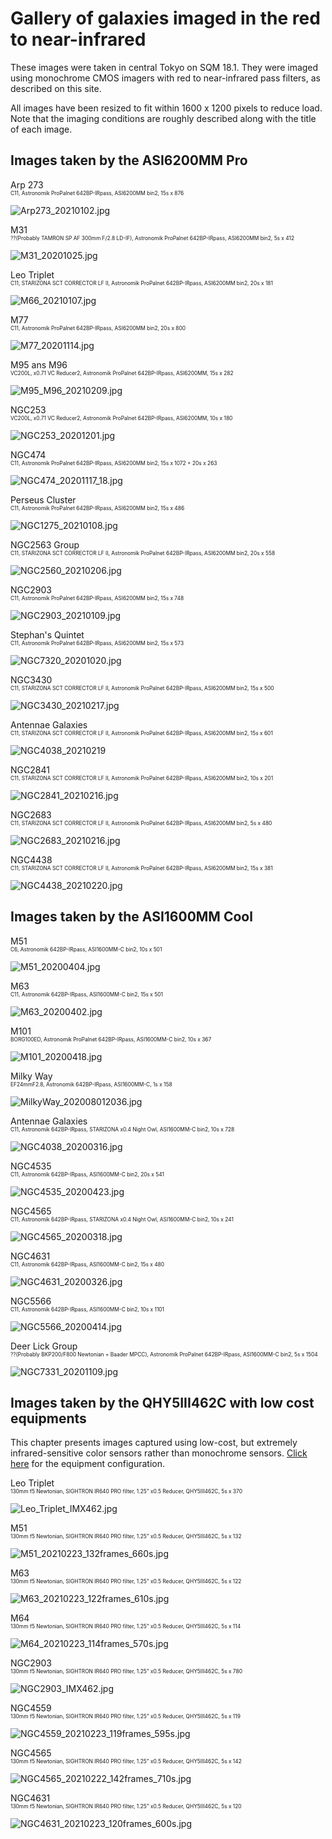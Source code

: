 # Gallery of galaxies imaged in the red to near-infrared

These images were taken in central Tokyo on SQM 18.1. They were imaged using monochrome CMOS imagers with red to near-infrared pass filters, as described on this site.

All images have been resized to fit within 1600 x 1200 pixels to reduce load. Note that the imaging conditions are roughly described along with the title of each image.

## Images taken by the ASI6200MM Pro
Arp 273
<span style="font-size: 60%;"><br>C11, Astronomik ProPalnet 642BP-IRpass, ASI6200MM bin2, 15s x 876</span>

![Arp273_20210102.jpg](pictures/asi6200mm/Arp273_20210102.jpg)

M31
<span style="font-size: 60%;"><br>??(Probably TAMRON SP AF 300mm F/2.8 LD-IF), Astronomik ProPalnet 642BP-IRpass, ASI6200MM bin2, 5s x 412</span>

![M31_20201025.jpg](pictures/asi6200mm/M31_20201025.jpg)

Leo Triplet
<span style="font-size: 60%;"><br>C11, STARIZONA SCT CORRECTOR LF II, Astronomik ProPalnet 642BP-IRpass, ASI6200MM bin2, 20s x 181</span>

![M66_20210107.jpg](pictures/asi6200mm/M66_20210107.jpg)

M77
<span style="font-size: 60%;"><br>C11, Astronomik ProPalnet 642BP-IRpass, ASI6200MM bin2, 20s x 800</span>

![M77_20201114.jpg](pictures/asi6200mm/M77_20201114.jpg)

M95 ans M96
<span style="font-size: 60%;"><br>VC200L, x0.71 VC Reducer2, Astronomik ProPalnet 642BP-IRpass, ASI6200MM, 15s x 282</span>

![M95_M96_20210209.jpg](pictures/asi6200mm/M95_M96_20210209.jpg)

NGC253
<span style="font-size: 60%;"><br>VC200L, x0.71 VC Reducer2, Astronomik ProPalnet 642BP-IRpass, ASI6200MM, 10s x 180</span>

![NGC253_20201201.jpg](pictures/asi6200mm/NGC253_20201201.jpg)

NGC474
<span style="font-size: 60%;"><br>C11, Astronomik ProPalnet 642BP-IRpass, ASI6200MM bin2, 15s x 1072 + 20s x 263</span>

![NGC474_20201117_18.jpg](pictures/asi6200mm/NGC474_20201117_18.jpg)

Perseus Cluster
<span style="font-size: 60%;"><br>C11, Astronomik ProPalnet 642BP-IRpass, ASI6200MM bin2, 15s x 486</span>

![NGC1275_20210108.jpg](pictures/asi6200mm/NGC1275_20210108.jpg)

NGC2563 Group
<span style="font-size: 60%;"><br>C11, STARIZONA SCT CORRECTOR LF II, Astronomik ProPalnet 642BP-IRpass, ASI6200MM bin2, 20s x 558</span>

![NGC2560_20210206.jpg](pictures/asi6200mm/NGC2560_20210206.jpg)

NGC2903
<span style="font-size: 60%;"><br>C11, Astronomik ProPalnet 642BP-IRpass, ASI6200MM bin2, 15s x 748</span>

![NGC2903_20210109.jpg](pictures/asi6200mm/NGC2903_20210109.jpg)

Stephan's Quintet
<span style="font-size: 60%;"><br>C11, Astronomik ProPalnet 642BP-IRpass, ASI6200MM bin2, 15s x 573</span>

![NGC7320_20201020.jpg](pictures/asi6200mm/NGC7320_20201020.jpg)

NGC3430
<span style="font-size: 60%;"><br>C11, STARIZONA SCT CORRECTOR LF II, Astronomik ProPalnet 642BP-IRpass, ASI6200MM bin2, 15s x 500</span>

![NGC3430_20210217.jpg](pictures/asi6200mm/NGC3430_20210217.jpg)

Antennae Galaxies
<span style="font-size: 60%;"><br>C11, STARIZONA SCT CORRECTOR LF II, Astronomik ProPalnet 642BP-IRpass, ASI6200MM bin2, 15s x 601</span>

![NGC4038_20210219](pictures/asi6200mm/NGC4038_20210219.jpg)

NGC2841
<span style="font-size: 60%;"><br>C11, STARIZONA SCT CORRECTOR LF II, Astronomik ProPalnet 642BP-IRpass, ASI6200MM bin2, 10s x 201</span>

![NGC2841_20210216.jpg](pictures/asi6200mm/NGC2841_20210216.jpg)

NGC2683
<span style="font-size: 60%;"><br>C11, STARIZONA SCT CORRECTOR LF II, Astronomik ProPalnet 642BP-IRpass, ASI6200MM bin2, 5s x 480</span>

![NGC2683_20210216.jpg](pictures/asi6200mm/NGC2683_20210216.jpg)

NGC4438
<span style="font-size: 60%;"><br>C11, STARIZONA SCT CORRECTOR LF II, Astronomik ProPalnet 642BP-IRpass, ASI6200MM bin2, 15s x 381</span>

![NGC4438_20210220.jpg](pictures/asi6200mm/NGC4438_20210220.jpg)



## Images taken by the ASI1600MM Cool

M51
<span style="font-size: 60%;"><br>C6, Astronomik 642BP-IRpass, ASI1600MM-C bin2, 10s x 501</span>

![M51_20200404.jpg](pictures/asi1600mm/M51_20200404.jpg)

M63
<span style="font-size: 60%;"><br>C11, Astronomik 642BP-IRpass, ASI1600MM-C bin2, 15s x  501</span>

![M63_20200402.jpg](pictures/asi1600mm/M63_20200402.jpg)

M101
<span style="font-size: 60%;"><br>BORG100ED, Astronomik ProPalnet 642BP-IRpass, ASI1600MM-C bin2, 10s x 367</span>

![M101_20200418.jpg](pictures/asi1600mm/M101_20200418.jpg)

Milky Way
<span style="font-size: 60%;"><br>EF24mmF2.8, Astronomik 642BP-IRpass, ASI1600MM-C, 1s x 158</span>

![MilkyWay_202008012036.jpg](pictures/asi1600mm/MilkyWay_202008012036.jpg)

Antennae Galaxies
<span style="font-size: 60%;"><br>C11, Astronomik 642BP-IRpass, STARIZONA x0.4 Night Owl, ASI1600MM-C bin2, 10s x 728</span>

![NGC4038_20200316.jpg](pictures/asi1600mm/NGC4038_20200316.jpg)

NGC4535
<span style="font-size: 60%;"><br>C11, Astronomik 642BP-IRpass, ASI1600MM-C bin2, 20s x 541</span>

![NGC4535_20200423.jpg](pictures/asi1600mm/NGC4535_20200423.jpg)

NGC4565
<span style="font-size: 60%;"><br>C11, Astronomik 642BP-IRpass, STARIZONA x0.4 Night Owl, ASI1600MM-C bin2, 10s x 241</span>

![NGC4565_20200318.jpg](pictures/asi1600mm/NGC4565_20200318.jpg)

NGC4631
<span style="font-size: 60%;"><br>C11, Astronomik 642BP-IRpass, ASI1600MM-C bin2, 15s x 480</span>

![NGC4631_20200326.jpg](pictures/asi1600mm/NGC4631_20200326.jpg)

NGC5566
<span style="font-size: 60%;"><br>C11, Astronomik 642BP-IRpass, ASI1600MM-C bin2, 10s x 1101</span>

![NGC5566_20200414.jpg](pictures/asi1600mm/NGC5566_20200414.jpg)

Deer Lick Group
<span style="font-size: 60%;"><br>??(Probably BKP200/F800 Newtonian + Baader MPCC), Astronomik ProPalnet 642BP-IRpass, ASI1600MM-C bin2, 5s x 1504</span>

![NGC7331_20201109.jpg](pictures/asi1600mm/NGC7331_20201109.jpg)

## Images taken by the QHY5III462C with low cost equipments
This chapter presents images captured using low-cost, but extremely infrared-sensitive color sensors rather than monochrome sensors. [Click here](IMX462_QHT5III462C_NIRgalaxyImaging.md) for the equipment configuration.

Leo Triplet
<span style="font-size: 60%;"><br>130mm f5 Newtonian, SIGHTRON IR640 PRO filter, 1.25" x0.5 Reducer, QHY5III462C, 5s x 370</span>

![Leo_Triplet_IMX462.jpg](pictures/qhy5iii462c/Leo_Triplet_IMX462.jpg)

M51
<span style="font-size: 60%;"><br>130mm f5 Newtonian, SIGHTRON IR640 PRO filter, 1.25" x0.5 Reducer, QHY5III462C, 5s x 132</span>

![M51_20210223_132frames_660s.jpg](pictures/qhy5iii462c/M51_20210223_132frames_660s.jpg)

M63
<span style="font-size: 60%;"><br>130mm f5 Newtonian, SIGHTRON IR640 PRO filter, 1.25" x0.5 Reducer, QHY5III462C, 5s x 122</span>

![M63_20210223_122frames_610s.jpg](pictures/qhy5iii462c/M63_20210223_122frames_610s.jpg)

M64
<span style="font-size: 60%;"><br>130mm f5 Newtonian, SIGHTRON IR640 PRO filter, 1.25" x0.5 Reducer, QHY5III462C, 5s x 114</span>

![M64_20210223_114frames_570s.jpg](pictures/qhy5iii462c/M64_20210223_114frames_570s.jpg)

NGC2903
<span style="font-size: 60%;"><br>130mm f5 Newtonian, SIGHTRON IR640 PRO filter, 1.25" x0.5 Reducer, QHY5III462C, 5s x 780</span>

![NGC2903_IMX462.jpg](pictures/qhy5iii462c/NGC2903_IMX462.jpg)

NGC4559
<span style="font-size: 60%;"><br>130mm f5 Newtonian, SIGHTRON IR640 PRO filter, 1.25" x0.5 Reducer, QHY5III462C, 5s x 119</span>

![NGC4559_20210223_119frames_595s.jpg](pictures/qhy5iii462c/NGC4559_20210223_119frames_595s.jpg)

NGC4565
<span style="font-size: 60%;"><br>130mm f5 Newtonian, SIGHTRON IR640 PRO filter, 1.25" x0.5 Reducer, QHY5III462C, 5s x 142</span>

![NGC4565_20210222_142frames_710s.jpg](pictures/qhy5iii462c/NGC4565_20210222_142frames_710s.jpg)

NGC4631
<span style="font-size: 60%;"><br>130mm f5 Newtonian, SIGHTRON IR640 PRO filter, 1.25" x0.5 Reducer, QHY5III462C, 5s x 120</span>

![NGC4631_20210223_120frames_600s.jpg](pictures/qhy5iii462c/NGC4631_20210223_120frames_600s.jpg)


